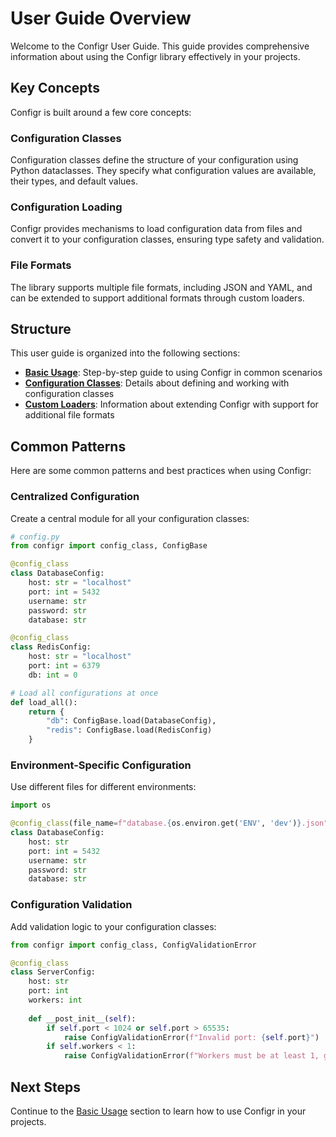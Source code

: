 # User Guide Overview

Welcome to the Configr User Guide. This guide provides comprehensive information about using the Configr library effectively in your projects.

## Key Concepts

Configr is built around a few core concepts:

### Configuration Classes

Configuration classes define the structure of your configuration using Python dataclasses. They specify what configuration values are available, their types, and default values.

### Configuration Loading

Configr provides mechanisms to load configuration data from files and convert it to your configuration classes, ensuring type safety and validation.

### File Formats

The library supports multiple file formats, including JSON and YAML, and can be extended to support additional formats through custom loaders.

## Structure

This user guide is organized into the following sections:

- **[Basic Usage](basic-usage.md)**: Step-by-step guide to using Configr in common scenarios
- **[Configuration Classes](config-classes.md)**: Details about defining and working with configuration classes
- **[Custom Loaders](custom-loaders.md)**: Information about extending Configr with support for additional file formats

## Common Patterns

Here are some common patterns and best practices when using Configr:

### Centralized Configuration

Create a central module for all your configuration classes:

```python
# config.py
from configr import config_class, ConfigBase

@config_class
class DatabaseConfig:
    host: str = "localhost"
    port: int = 5432
    username: str
    password: str
    database: str

@config_class
class RedisConfig:
    host: str = "localhost"
    port: int = 6379
    db: int = 0

# Load all configurations at once
def load_all():
    return {
        "db": ConfigBase.load(DatabaseConfig),
        "redis": ConfigBase.load(RedisConfig)
    }
```

### Environment-Specific Configuration

Use different files for different environments:

```python
import os

@config_class(file_name=f"database.{os.environ.get('ENV', 'dev')}.json")
class DatabaseConfig:
    host: str
    port: int = 5432
    username: str
    password: str
    database: str
```

### Configuration Validation

Add validation logic to your configuration classes:

```python
from configr import config_class, ConfigValidationError

@config_class
class ServerConfig:
    host: str
    port: int
    workers: int
    
    def __post_init__(self):
        if self.port < 1024 or self.port > 65535:
            raise ConfigValidationError(f"Invalid port: {self.port}")
        if self.workers < 1:
            raise ConfigValidationError(f"Workers must be at least 1, got {self.workers}")
```

## Next Steps

Continue to the [Basic Usage](basic-usage.md) section to learn how to use Configr in your projects.